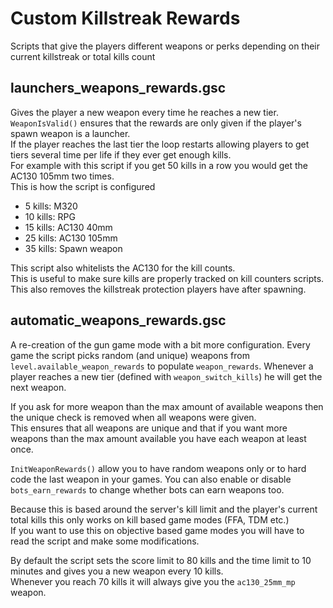 # Custom Killstreak Rewards

Scripts that give the players different weapons or perks depending on their current killstreak or total kills count

## launchers_weapons_rewards.gsc

Gives the player a new weapon every time he reaches a new tier.  
`WeaponIsValid()` ensures that the rewards are only given if the player's spawn weapon is a launcher.  
If the player reaches the last tier the loop restarts allowing players to get tiers several time per life if they ever get enough kills.  
For example with this script if you get 50 kills in a row you would get the AC130 105mm two times.  
This is how the script is configured

* 5 kills: M320
* 10 kills: RPG
* 15 kills: AC130 40mm
* 25 kills: AC130 105mm
* 35 kills: Spawn weapon

This script also whitelists the AC130 for the kill counts.  
This is useful to make sure kills are properly tracked on kill counters scripts.  
This also removes the killstreak protection players have after spawning.

## automatic_weapons_rewards.gsc

A re-creation of the gun game mode with a bit more configuration.
Every game the script picks random (and unique) weapons from `level.available_weapon_rewards` to populate `weapon_rewards`.
Whenever a player reaches a new tier (defined with `weapon_switch_kills`) he will get the next weapon.  

If you ask for more weapon than the max amount of available weapons then the unique check is removed when all weapons were given.  
This ensures that all weapons are unique and that if you want more weapons than the max amount available you have each weapon at least once.

`InitWeaponRewards()` allow you to have random weapons only or to hard code the last weapon in your games.
You can also enable or disable `bots_earn_rewards` to change whether bots can earn weapons too.  

Because this is based around the server's kill limit and the player's current total kills this only works on kill based game modes (FFA, TDM etc.)  
If you want to use this on objective based game modes you will have to read the script and make some modifications.  

By default the script sets the score limit to 80 kills and the time limit to 10 minutes and gives you a new weapon every 10 kills.  
Whenever you reach 70 kills it will always give you the `ac130_25mm_mp` weapon.